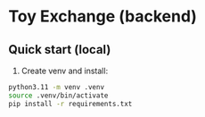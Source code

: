 # Toy Exchange (backend)

## Quick start (local)
1. Create venv and install:
```bash
python3.11 -m venv .venv
source .venv/bin/activate
pip install -r requirements.txt
